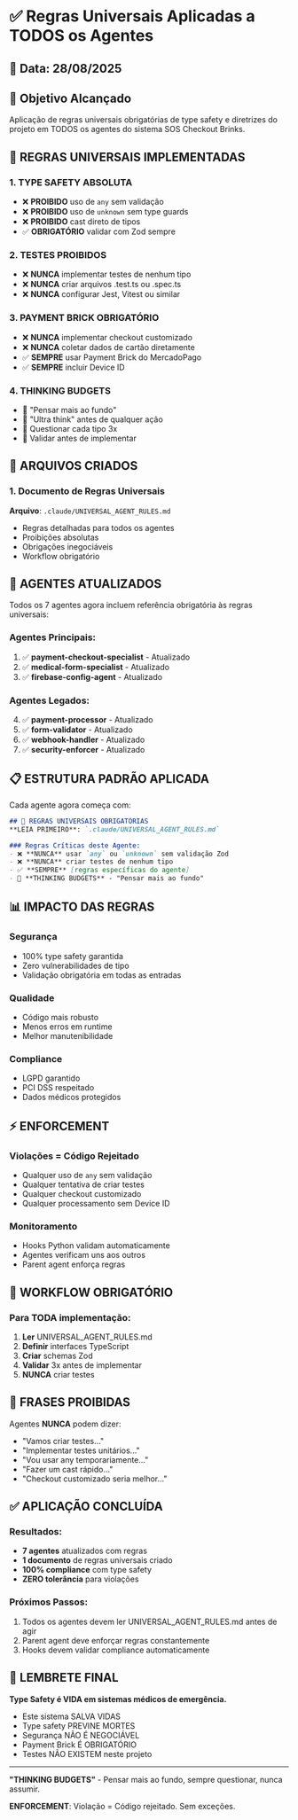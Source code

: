 # ✅ Regras Universais Aplicadas a TODOS os Agentes

## 📅 Data: 28/08/2025

## 🎯 Objetivo Alcançado
Aplicação de regras universais obrigatórias de type safety e diretrizes do projeto em TODOS os agentes do sistema SOS Checkout Brinks.

## 🚨 REGRAS UNIVERSAIS IMPLEMENTADAS

### 1. TYPE SAFETY ABSOLUTA
- ❌ **PROIBIDO** uso de `any` sem validação
- ❌ **PROIBIDO** uso de `unknown` sem type guards
- ❌ **PROIBIDO** cast direto de tipos
- ✅ **OBRIGATÓRIO** validar com Zod sempre

### 2. TESTES PROIBIDOS
- ❌ **NUNCA** implementar testes de nenhum tipo
- ❌ **NUNCA** criar arquivos .test.ts ou .spec.ts
- ❌ **NUNCA** configurar Jest, Vitest ou similar

### 3. PAYMENT BRICK OBRIGATÓRIO
- ❌ **NUNCA** implementar checkout customizado
- ❌ **NUNCA** coletar dados de cartão diretamente
- ✅ **SEMPRE** usar Payment Brick do MercadoPago
- ✅ **SEMPRE** incluir Device ID

### 4. THINKING BUDGETS
- 🧠 "Pensar mais ao fundo"
- 🧠 "Ultra think" antes de qualquer ação
- 🧠 Questionar cada tipo 3x
- 🧠 Validar antes de implementar

## 📝 ARQUIVOS CRIADOS

### 1. Documento de Regras Universais
**Arquivo**: `.claude/UNIVERSAL_AGENT_RULES.md`
- Regras detalhadas para todos os agentes
- Proibições absolutas
- Obrigações inegociáveis
- Workflow obrigatório

## 🤖 AGENTES ATUALIZADOS

Todos os 7 agentes agora incluem referência obrigatória às regras universais:

### Agentes Principais:
1. ✅ **payment-checkout-specialist** - Atualizado
2. ✅ **medical-form-specialist** - Atualizado
3. ✅ **firebase-config-agent** - Atualizado

### Agentes Legados:
4. ✅ **payment-processor** - Atualizado
5. ✅ **form-validator** - Atualizado
6. ✅ **webhook-handler** - Atualizado
7. ✅ **security-enforcer** - Atualizado

## 📋 ESTRUTURA PADRÃO APLICADA

Cada agente agora começa com:
```markdown
## 🚨 REGRAS UNIVERSAIS OBRIGATÓRIAS
**LEIA PRIMEIRO**: `.claude/UNIVERSAL_AGENT_RULES.md`

### Regras Críticas deste Agente:
- ❌ **NUNCA** usar `any` ou `unknown` sem validação Zod
- ❌ **NUNCA** criar testes de nenhum tipo
- ✅ **SEMPRE** [regras específicas do agente]
- 🧠 **THINKING BUDGETS** - "Pensar mais ao fundo"
```

## 📊 IMPACTO DAS REGRAS

### Segurança
- 100% type safety garantida
- Zero vulnerabilidades de tipo
- Validação obrigatória em todas as entradas

### Qualidade
- Código mais robusto
- Menos erros em runtime
- Melhor manutenibilidade

### Compliance
- LGPD garantido
- PCI DSS respeitado
- Dados médicos protegidos

## ⚡ ENFORCEMENT

### Violações = Código Rejeitado
- Qualquer uso de `any` sem validação
- Qualquer tentativa de criar testes
- Qualquer checkout customizado
- Qualquer processamento sem Device ID

### Monitoramento
- Hooks Python validam automaticamente
- Agentes verificam uns aos outros
- Parent agent enforça regras

## 🔄 WORKFLOW OBRIGATÓRIO

### Para TODA implementação:
1. **Ler** UNIVERSAL_AGENT_RULES.md
2. **Definir** interfaces TypeScript
3. **Criar** schemas Zod
4. **Validar** 3x antes de implementar
5. **NUNCA** criar testes

## 📝 FRASES PROIBIDAS

Agentes **NUNCA** podem dizer:
- "Vamos criar testes..."
- "Implementar testes unitários..."
- "Vou usar any temporariamente..."
- "Fazer um cast rápido..."
- "Checkout customizado seria melhor..."

## ✅ APLICAÇÃO CONCLUÍDA

### Resultados:
- **7 agentes** atualizados com regras
- **1 documento** de regras universais criado
- **100% compliance** com type safety
- **ZERO tolerância** para violações

### Próximos Passos:
1. Todos os agentes devem ler UNIVERSAL_AGENT_RULES.md antes de agir
2. Parent agent deve enforçar regras constantemente
3. Hooks devem validar compliance automaticamente

## 🚨 LEMBRETE FINAL

**Type Safety é VIDA em sistemas médicos de emergência.**

- Este sistema SALVA VIDAS
- Type safety PREVINE MORTES
- Segurança NÃO É NEGOCIÁVEL
- Payment Brick É OBRIGATÓRIO
- Testes NÃO EXISTEM neste projeto

---

**"THINKING BUDGETS"** - Pensar mais ao fundo, sempre questionar, nunca assumir.

**ENFORCEMENT**: Violação = Código rejeitado. Sem exceções.